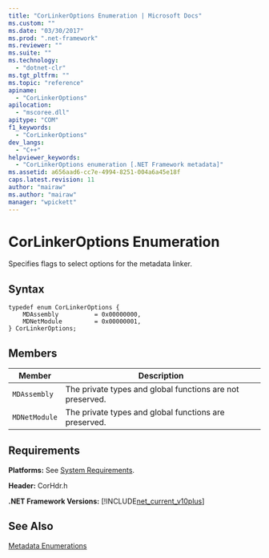 ```yaml
---
title: "CorLinkerOptions Enumeration | Microsoft Docs"
ms.custom: ""
ms.date: "03/30/2017"
ms.prod: ".net-framework"
ms.reviewer: ""
ms.suite: ""
ms.technology: 
  - "dotnet-clr"
ms.tgt_pltfrm: ""
ms.topic: "reference"
apiname: 
  - "CorLinkerOptions"
apilocation: 
  - "mscoree.dll"
apitype: "COM"
f1_keywords: 
  - "CorLinkerOptions"
dev_langs: 
  - "C++"
helpviewer_keywords: 
  - "CorLinkerOptions enumeration [.NET Framework metadata]"
ms.assetid: a656aad6-cc7e-4994-8251-004a6a45e18f
caps.latest.revision: 11
author: "mairaw"
ms.author: "mairaw"
manager: "wpickett"
---
```

# CorLinkerOptions Enumeration
Specifies flags to select options for the metadata linker.  
  
## Syntax  
  
```  
typedef enum CorLinkerOptions {  
    MDAssembly          = 0x00000000,  
    MDNetModule         = 0x00000001,  
} CorLinkerOptions;  
```  
  
## Members  
  
|Member|Description|  
|------------|-----------------|  
|`MDAssembly`|The private types and global functions are not preserved.|  
|`MDNetModule`|The private types and global functions are preserved.|  
  
## Requirements  
 **Platforms:** See [System Requirements](../../../../docs/framework/get-started/system-requirements.md).  
  
 **Header:** CorHdr.h  
  
 **.NET Framework Versions:** [!INCLUDE[net_current_v10plus](../../../../includes/net-current-v10plus-md.md)]  
  
## See Also  
 [Metadata Enumerations](../../../../docs/framework/unmanaged-api/metadata/metadata-enumerations.md)